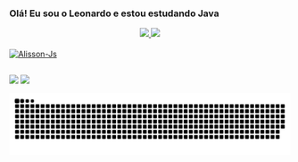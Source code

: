 ### Olá! Eu sou o Leonardo e estou estudando Java

<div align="center">
  <a href="https://github.com/leonardovbdo">
  <img height="170em" src="https://github-readme-stats.vercel.app/api?username=leonardovbdo&show_icons=true&theme=calm&include_all_commits=true&count_private=true"/>
  <img height="170em" src="https://github-readme-stats.vercel.app/api/top-langs/?username=leonardovbdo&layout=compact&langs_count=7&theme=calm"/>
</div>
  
<div style="display: inline_block"><br>
  <img align="center" alt="Alisson-Js" height="30" width="40" src="https://cdn.jsdelivr.net/gh/devicons/devicon/icons/java/java-original.svg">
</div>
  
##
  
<div>
  <a href="https://instagram.com/leonardovbdo" target="_blank"><img src="https://img.shields.io/badge/-Instagram-%23E4405F?style=for-the-badge&logo=instagram&logoColor=white" target="_blank"></a>
  <a href = "mailto:leonardovbdo25@gmail.com"><img src="https://img.shields.io/badge/-Gmail-%23333?style=for-the-badge&logo=gmail&logoColor=white" target="_blank"></a> 
</div>
  
<div align="center">
  
   ![Snake animation](https://github.com/leonardovbdo/leonardovbdo/blob/output/github-contribution-grid-snake.svg)
 
</div>
